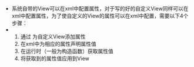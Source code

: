 - 系统自带的View可以在xml中配置属性，对于写的好的自定义View同样可以在xml中配置属性，为了使自定义的View的属性可以在xml中配置，需要以下4个步骤：
- 1. 通过<declare-styleable> 为自定义View添加属性
  2. 在xml中为相应的属性声明属性值
  3. 在运行时（一般为构造函数）获取属性值
  4. 将获取到的属性值应用到View